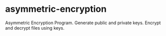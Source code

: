 # asymmetric-encryption
Asymmetric Encryption Program. Generate public and private keys. Encrypt and decrypt files using keys.
